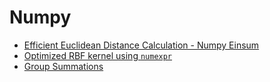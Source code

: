 # Numpy

* [Efficient Euclidean Distance Calculation - Numpy Einsum](snippets/numpy/euclidean.md)
* [Optimized RBF kernel using `numexpr`](snippets/numpy/rbf_kernel.md)
* [Group Summations](snippets/numpy/group_sum.md)